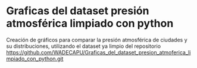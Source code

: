 # Graficas del dataset presión atmosférica limpiado con python
Creación de gráficos  para comparar la presión atmosférica de ciudades y su distribuciones, utilizando el dataset ya limpio del repositorio 
https://github.com/WADECAPU/Graficas_del_dataset_presion_atmoferica_limpiado_con_python.git
